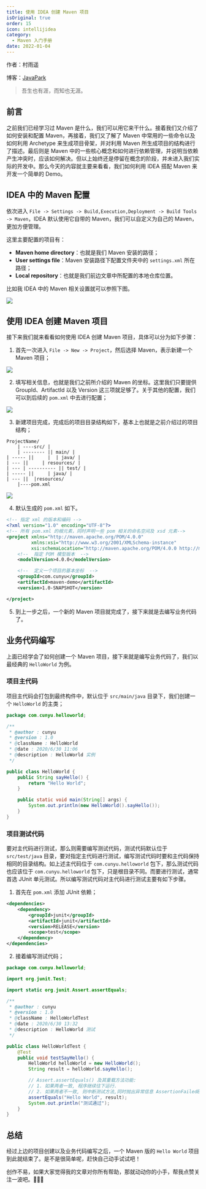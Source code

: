 ```yaml
---
title: 使用 IDEA 创建 Maven 项目
isOriginal: true
order: 15
icon: intellijidea
category:
  - Maven 入门手册
date: 2022-01-04
---
```


作者：村雨遥

博客：[JavaPark](https://cunyu1943.github.io/JavaPark)

>   吾生也有涯，而知也无涯。

## 前言

之前我们已经学习过 Maven 是什么，我们可以用它来干什么。接着我们又介绍了如何安装和配置 Maven，再接着，我们又了解了 Maven 中常用的一些命令以及如何利用 Archetype 来生成项目骨架，并对利用 Maven 所生成项目的结构进行了描述。最后则是 Maven 中的一些核心概念和如何进行依赖管理，并说明当依赖产生冲突时，应该如何解决。但以上始终还是停留在概念的阶段，并未进入我们实际的开发中。那么今天的内容就主要来看看，我们如何利用 IDEA 搭配 Maven 来开发一个简单的 Demo。

## IDEA 中的 Maven 配置

依次进入 `File -> Settings -> Build,Execution,Deployment -> Build Tools -> Maven`，IDEA 默认使用它自带的 Maven，我们可以自定义为自己的 Maven，更加方便管理。

这里主要配置的项目有：

-   **Maven home directory**：也就是我们 Maven 安装的路径；
-   **User settings file**：Maven 安装路径下配置文件夹中的 `settings.xml` 所在路径；
-   **Local repository**：也就是我们前边文章中所配置的本地仓库位置。

比如我 IDEA 中的 Maven 相关设置就可以参照下图。

![](https://s1.ax1x.com/2020/07/07/UFUiPs.png)

## 使用 IDEA 创建 Maven 项目

接下来我们就来看看如何使用 IDEA 创建 Maven 项目，具体可以分为如下步骤：

1.  首先一次进入 `File -> New -> Project`，然后选择 Maven，表示新建一个 Maven 项目；

![](https://s1.ax1x.com/2020/07/07/UFZmMq.png)

2.  填写相关信息，也就是我们之前所介绍的 Maven 的坐标。这里我们只要提供 GroupId、ArtifactId 以及 Version 这三项就足够了。关于其他的配置，我们可以到后续的 `pom.xml` 中去进行配置；

![](https://s1.ax1x.com/2020/07/07/UFZZzn.png)

3.  新建项目完成，完成后的项目目录结构如下，基本上也就是之前介绍过的项目结构；

```
ProjectName/
    | ----src/ |
    | -------- || main/ |
| ----- ||     |  | java/ |
| --- ||     | resources/ |
| --- | ---------- || test/ |
| ----- ||     | java/ |
| --- ||  |resources/
    |----pom.xml
```



![](https://s1.ax1x.com/2020/07/07/UFZVRs.png)

4.  默认生成的 `pom.xml` 如下。

```xml
<!-- 指定 xml 的版本和编码 -->
<?xml version="1.0" encoding="UTF-8"?>
<!-- 所有 pom.xml 的根元素，同时声明一些 pom 相关的命名空间及 xsd 元素-->
<project xmlns="http://maven.apache.org/POM/4.0.0"
         xmlns:xsi="http://www.w3.org/2001/XMLSchema-instance"
         xsi:schemaLocation="http://maven.apache.org/POM/4.0.0 http://maven.apache.org/xsd/maven-4.0.0.xsd">
    <!--  指定 POM 模型版本  -->
    <modelVersion>4.0.0</modelVersion>

    <!--  定义一个项目的基本坐标  -->
    <groupId>com.cunyu</groupId>
    <artifactId>maven-demo</artifactId>
    <version>1.0-SNAPSHOT</version>

</project>

```

5.  到上一步之后，一个新的 Maven 项目就完成了，接下来就是去编写业务代码了。

## 业务代码编写

上面已经学会了如何创建一个 Maven 项目，接下来就是编写业务代码了，我们以最经典的 `HelloWorld` 为例。

### 项目主代码

项目主代码会打包到最终构件中，默认位于 `src/main/java` 目录下，我们创建一个 `HelloWorld` 的主类；

```java
package com.cunyu.helloworld;

/**
 * @author : cunyu
 * @version : 1.0
 * @className : HelloWorld
 * @date : 2020/6/30 11:06
 * @description : HelloWorld 实例
 */

public class HelloWorld {
    public String sayHello() {
        return "Hello World";
    }

    public static void main(String[] args) {
        System.out.println(new HelloWorld().sayHello());
    }
}
```

### 项目测试代码

要对主代码进行测试，那么则需要编写测试代码，测试代码默认位于 `src/test/java` 目录，要对指定主代码进行测试，编写测试代码时要和主代码保持相同的目录结构。如上述主代码位于 `com.cunyu.helloworld` 包下，那么测试代码也应该位于 `com.cunyu.helloworld` 包下，只是根目录不同。而要进行测试，通常首选 JUnit 单元测试。所以编写测试代码对主代码进行测试主要有如下步骤。

1.  首先在 `pom.xml` 添加 JUnit 依赖；

```xml
<dependencies>
    <dependency>
        <groupId>junit</groupId>
        <artifactId>junit</artifactId>
        <version>RELEASE</version>
        <scope>test</scope>
    </dependency>
</dependencies>
```

2.  接着编写测试代码；

```java
package com.cunyu.helloworld;

import org.junit.Test;

import static org.junit.Assert.assertEquals;

/**
 * @author : cunyu
 * @version : 1.0
 * @className : HelloWorldTest
 * @date : 2020/6/30 13:32
 * @description : HelloWorld 测试
 */

public class HelloWorldTest {
    @Test
    public void testSayHello() {
        HelloWorld helloWorld = new HelloWorld();
        String result = helloWorld.sayHello();

        // Assert.assertEquals() 及其重载方法功能:
        // 1. 如果两者一致, 程序继续往下运行.
        // 2. 如果两者不一致, 则中断测试方法,同时抛出异常信息 AssertionFailedError.
        assertEquals("Hello World", result);
        System.out.println("测试通过");
    }
}
```

## 总结

经过上边的项目创建以及业务代码编写之后，一个 Maven 版的 `Hello World` 项目到此就结束了。是不是很简单呢，赶快自己动手试试吧！

创作不易，如果大家觉得我的文章对你所有帮助，那就动动你的小手，帮我点赞关注一波吧。💖💖💖

